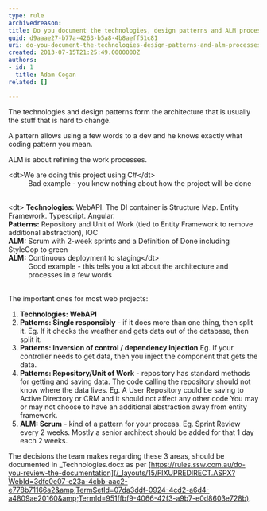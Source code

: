 ```yaml
---
type: rule
archivedreason: 
title: Do you document the technologies, design patterns and ALM processes?
guid: d9aaae27-b77a-4263-b5a8-4b8aeff51c81
uri: do-you-document-the-technologies-design-patterns-and-alm-processes
created: 2013-07-15T21:25:49.0000000Z
authors:
- id: 1
  title: Adam Cogan
related: []

---
```


The technologies and design patterns form the architecture that is usually the stuff that is hard to change.

A pattern allows using a few words to a dev and he knows exactly what coding pattern you mean.

ALM is about refining the work processes.

<!--endintro-->
<dl class="bad">&lt;dt&gt;We are doing this project using C#&lt;/dt&gt;<dd>Bad example - you know nothing about how the project will be done<br><br></dd></dl><dl class="good">&lt;dt&gt;
       <strong>Technologies&#58;</strong> WebAPI. The DI container is Structure Map. Entity Framework. Typescript. Angular.<br> <strong>Patterns&#58;</strong> Repository and Unit of Work (tied to Entity Framework to remove additional abstraction), IOC<br> <strong>ALM&#58;</strong> Scrum with 2-week sprints and a Definition of Done including StyleCop to green<br> <strong>ALM&#58;</strong> Continuous deployment to staging&lt;/dt&gt;<dd>Good example - this tells you a lot about the architecture and processes in a few words<br><br></dd></dl>
The important ones for most web projects:

1. **Technologies: WebAPI**
2. **Patterns: Single responsibly** - if it does more than one thing, then split it.
 Eg. If it checks the weather and gets data out of the database, then split it.
3. **Patterns: Inversion of control / dependency injection** 
 Eg. If your controller needs to get data, then you inject the component that gets the data.
4. **Patterns: Repository/Unit of Work** - repository has standard methods for getting and saving data. The code calling the repository should not know where the data lives.
 Eg. A User Repository could be saving to Active Directory or CRM and it should not affect any other code
 You may or may not choose to have an additional abstraction away from entity framework.
5. **ALM: Scrum** - kind of a pattern for your process.
Eg. Sprint Review every 2 weeks.
 Mostly a senior architect should be added for that 1 day each 2 weeks.


The decisions the team makes regarding these 3 areas, should be documented in \_Technologies.docx as per [https://rules.ssw.com.au/do-you-review-the-documentation](/_layouts/15/FIXUPREDIRECT.ASPX?WebId=3dfc0e07-e23a-4cbb-aac2-e778b71166a2&amp;TermSetId=07da3ddf-0924-4cd2-a6d4-a4809ae20160&amp;TermId=951ffbf9-4066-42f3-a9b7-e0d8603e728b).
